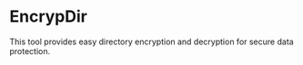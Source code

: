 # EncrypDir
This tool provides easy directory encryption and decryption for secure data protection.
